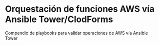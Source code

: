 # Orquestación de funciones AWS vía Ansible Tower/ClodForms

Compendio de playbooks para validar operaciones de AWS vía Ansible Tower 
